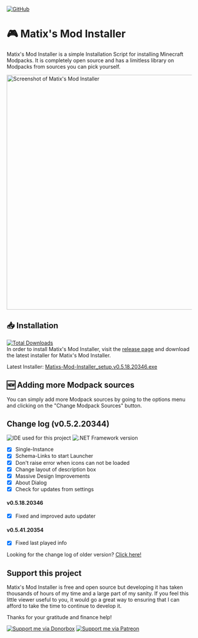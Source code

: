 
[![GitHub](https://img.shields.io/github/license/Matix-Media/Matixs-Mod-Installer?color=%233498DB&style=for-the-badge)](/LICENSE)

# 🎮 Matix's Mod Installer

Matix's Mod Installer is a simple Installation Script for installing Minecraft Modpacks. It is completely open source and has a limitless library on Modpacks from sources you can pick yourself.

<img src="https://imgur.com/JUBhbKy.jpg" alt="Screenshot of Matix's Mod Installer" width="640">

## 📥 Installation
[![Total Downloads](https://img.shields.io/github/downloads/Matix-Media/Matixs-Mod-Installer/total?color=%233498db&style=for-the-badge)](https://github.com/Matix-Media/Matixs-Mod-Installer/releases/latest)  
In order to install Matix's Mod Installer, visit the [release page](https://github.com/Matix-Media/Matixs-Mod-Installer/releases/latest) and download the latest installer for Matix's Mod Installer.

Latest Installer: [Matixs-Mod-Installer_setup.v0.5.18.20346.exe](https://github.com/Matix-Media/Matixs-Mod-Installer/releases/download/v0.5.18.20346/Matixs-Mod-Installer_setup.v0.5.18.20346.exe)

## 🆕 Adding more Modpack sources
You can simply add more Modpack sources by going to the options menu and clicking on the "Change Modpack Sources" button.

## Change log (v0.5.2.20344)
![IDE used for this project](https://img.shields.io/badge/IDE-Visual%20Studio%202019-%238F4AC6?style=for-the-badge)
![.NET Framework version](https://img.shields.io/badge/.NET-Framework%204.7.2-%23989898?style=for-the-badge)
- [X] Single-Instance
- [X] Schema-Links to start Launcher
- [X] Don't raise error when icons can not be loaded
- [X] Change layout of description box
- [X] Massive Design Improvements
- [X] About Dialog
- [X] Check for updates from settings

#### v0.5.18.20346
- [x] Fixed and improved auto updater

#### v0.5.41.20354
- [x] Fixed last played info


Looking for the change log of older version? [Click here!](changelog.md)

## Support this project
Matix's Mod Installer is free and open source but developing it has taken thousands of hours of my time and a large part of my sanity. If you feel this little viewer useful to you, it would go a great way to ensuring that I can afford to take the time to continue to develop it.

Thanks for your gratitude and finance help!  

[![Support me via Donorbox](https://img.shields.io/badge/Donorbox-Donate%20%241-%23ed8936?style=for-the-badge)](https://donorbox.org/support-matix-media)
[![Support me via Patreon](https://img.shields.io/badge/Patreon-%40matix__media-%23DA5C49?style=for-the-badge)](https://www.patreon.com/matix_media)
